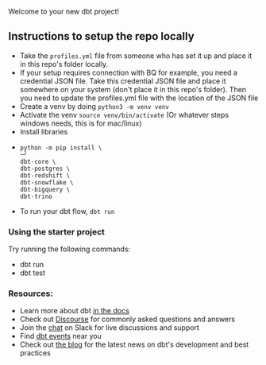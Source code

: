 Welcome to your new dbt project!

## Instructions to setup the repo locally
- Take the `profiles.yml` file from someone who has set it up and place it in this repo's folder locally.
- If your setup requires connection with BQ for example, you need a credential JSON file. Take this credential JSON file and place it somewhere on your system (don't place it in this repo's folder). Then you need to update the profiles.yml file with the location of the JSON file
- Create a venv by doing `python3 -m venv venv`
- Activate the venv `source venv/bin/activate` (Or whatever steps windows needs, this is for mac/linux)
- Install libraries
- ```
  python -m pip install \                                                                                                                               ─╯
  dbt-core \
  dbt-postgres \
  dbt-redshift \
  dbt-snowflake \
  dbt-bigquery \
  dbt-trino
  ```
- To run your dbt flow, `dbt run`

### Using the starter project

Try running the following commands:
- dbt run
- dbt test


### Resources:
- Learn more about dbt [in the docs](https://docs.getdbt.com/docs/introduction)
- Check out [Discourse](https://discourse.getdbt.com/) for commonly asked questions and answers
- Join the [chat](https://community.getdbt.com/) on Slack for live discussions and support
- Find [dbt events](https://events.getdbt.com) near you
- Check out [the blog](https://blog.getdbt.com/) for the latest news on dbt's development and best practices

